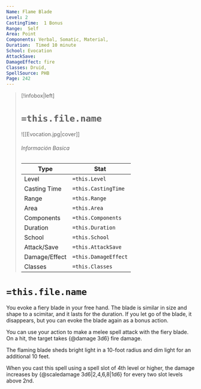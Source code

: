 ```yaml
---
Name: Flame Blade
Level: 2
CastingTime:  1 Bonus 
Range:  Self
Area: Point
Components: Verbal, Somatic, Material, 
Duration:  Timed 10 minute
School: Evocation
AttackSave: 
DamageEffect: fire
Classes: Druid, 
SpellSource: PHB
Page: 242
---
```


>[!infobox|left]
># `=this.file.name`
>![[Evocation.jpg|cover]]
> ###### Información Basica
> Type |  Stat |
> ---|---|
> Level | `=this.Level` |
> Casting Time | `=this.CastingTime` |
> Range | `=this.Range` |
> Area | `=this.Area` |
> Components | `=this.Components` |
> Duration | `=this.Duration` |
> School | `=this.School` |
> Attack/Save | `=this.AttackSave` |
> Damage/Effect | `=this.DamageEffect` |
> Classes | `=this.Classes` |

# `=this.file.name`
You evoke a fiery blade in your free hand. The blade is similar in size and shape to a scimitar, and it lasts for the duration. If you let go of the blade, it disappears, but you can evoke the blade again as a bonus action.

You can use your action to make a melee spell attack with the fiery blade. On a hit, the target takes {@damage 3d6} fire damage.

The flaming blade sheds bright light in a 10-foot radius and dim light for an additional 10 feet.



 


 


 


When you cast this spell using a spell slot of 4th level or higher, the damage increases by {@scaledamage 3d6|2,4,6,8|1d6} for every two slot levels above 2nd. 